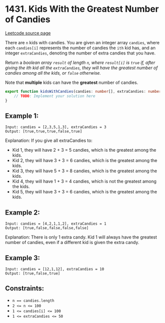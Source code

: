 # 1431. Kids With the Greatest Number of Candies

[Leetcode source page](https://leetcode.com/problems/kids-with-the-greatest-number-of-candies)

There are `n` kids with candies. You are given an integer array `candies`, where each `candies[i]` represents the number of candies the `ith` kid has, and an integer `extraCandies`, denoting the number of extra candies that you have.

Return a *boolean array `result` of length `n`, where `result[i]` is `true` if, after giving the ith kid all the `extraCandies`, they will have the greatest number of candies among all the kids, or `false` otherwise.*

Note that **multiple** kids can have the **greatest** number of candies.

```typescript
export function kidsWithCandies(candies: number[], extraCandies: number): boolean[] {
    // TODO: Implement your solution here
}
```


## Example 1:

```
Input: candies = [2,3,5,1,3], extraCandies = 3
Output: [true,true,true,false,true]
```

Explanation: If you give all extraCandies to:
- Kid 1, they will have 2 + 3 = 5 candies, which is the greatest among the kids.
- Kid 2, they will have 3 + 3 = 6 candies, which is the greatest among the kids.
- Kid 3, they will have 5 + 3 = 8 candies, which is the greatest among the kids.
- Kid 4, they will have 1 + 3 = 4 candies, which is not the greatest among the kids.
- Kid 5, they will have 3 + 3 = 6 candies, which is the greatest among the kids.

## Example 2:

```
Input: candies = [4,2,1,1,2], extraCandies = 1
Output: [true,false,false,false,false]
```

Explanation: There is only 1 extra candy.
Kid 1 will always have the greatest number of candies, even if a different kid is given the extra candy.

## Example 3:

```
Input: candies = [12,1,12], extraCandies = 10
Output: [true,false,true]
```

## Constraints:

- `n == candies.length`
- `2 <= n <= 100`
- `1 <= candies[i] <= 100`
- `1 <= extraCandies <= 50`